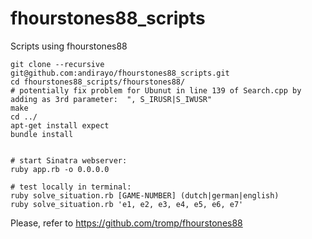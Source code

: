 # fhourstones88_scripts
Scripts using fhourstones88

```
git clone --recursive git@github.com:andirayo/fhourstones88_scripts.git
cd fhourstones88_scripts/fhourstones88/
# potentially fix problem for Ubunut in line 139 of Search.cpp by adding as 3rd parameter:  ", S_IRUSR|S_IWUSR"
make
cd ../
apt-get install expect
bundle install


# start Sinatra webserver:
ruby app.rb -o 0.0.0.0

# test locally in terminal:
ruby solve_situation.rb [GAME-NUMBER] (dutch|german|english)
ruby solve_situation.rb 'e1, e2, e3, e4, e5, e6, e7'
```

Please, refer to
https://github.com/tromp/fhourstones88


